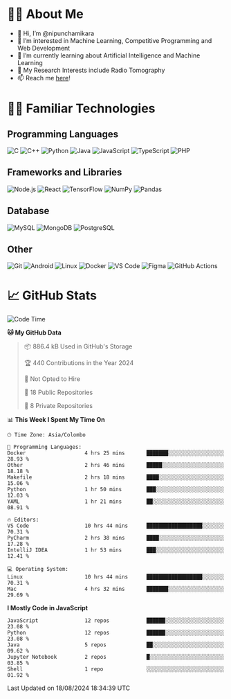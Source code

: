 # 🙋‍♂️ About Me
- 👋 Hi, I’m @nipunchamikara
- 👀 I’m interested in Machine Learning, Competitive Programming and Web Development
- 🌱 I’m currently learning about Artificial Intelligence and Machine Learning
- 📜 My Research Interests include Radio Tomography
- 📫 Reach me [here](mailto:nipunchamikara@yahoo.com)!

# 👨‍💻 Familiar Technologies

## Programming Languages
![C](https://img.icons8.com/color/48/000000/c-programming.png "C")
![C++](https://img.icons8.com/color/48/000000/c-plus-plus-logo.png "C++")
![Python](https://img.icons8.com/color/48/000000/python.png "Python")
![Java](https://img.icons8.com/color/48/000000/java-coffee-cup-logo.png "Java")
![JavaScript](https://img.icons8.com/color/48/000000/javascript.png "JavaScript")
![TypeScript](https://img.icons8.com/color/48/000000/typescript.png "TypeScript")
![PHP](https://img.icons8.com/officel/48/000000/php-logo.png "PHP")

## Frameworks and Libraries
![Node.js](https://img.icons8.com/color/48/000000/nodejs.png "Node.js")
![React](https://img.icons8.com/officel/48/000000/react.png "React")
![TensorFlow](https://img.icons8.com/color/48/000000/tensorflow.png "TensorFlow")
![NumPy](https://img.icons8.com/color/48/000000/numpy.png "NumPy")
![Pandas](https://img.icons8.com/color/48/000000/pandas.png "Pandas")

## Database
![MySQL](https://img.icons8.com/color/48/000000/mysql-logo.png "MySQL")
![MongoDB](https://img.icons8.com/color/48/000000/mongodb.png "MongoDB")
![PostgreSQL](https://img.icons8.com/color/48/000000/postgreesql.png "PostgreSQL")

## Other
![Git](https://img.icons8.com/color/48/000000/git.png "Git")
![Android](https://img.icons8.com/color/48/000000/android-os.png "Android")
![Linux](https://img.icons8.com/color/48/000000/linux.png "Linux")
![Docker](https://img.icons8.com/color/48/000000/docker.png "Docker")
![VS Code](https://img.icons8.com/color/48/000000/visual-studio-code-2019.png "VS Code")
![Figma](https://img.icons8.com/color/48/000000/figma.png "Figma")
![GitHub Actions](https://img.icons8.com/color/48/000000/github.png "GitHub Actions")

# 📈 GitHub Stats

<!--START_SECTION:waka-->
![Code Time](http://img.shields.io/badge/Code%20Time-949%20hrs%2033%20mins-blue)

**🐱 My GitHub Data** 

> 📦 886.4 kB Used in GitHub's Storage 
 > 
> 🏆 440 Contributions in the Year 2024
 > 
> 🚫 Not Opted to Hire
 > 
> 📜 18 Public Repositories 
 > 
> 🔑 8 Private Repositories 
 > 
📊 **This Week I Spent My Time On** 

```text
🕑︎ Time Zone: Asia/Colombo

💬 Programming Languages: 
Docker                   4 hrs 25 mins       ███████░░░░░░░░░░░░░░░░░░   28.93 % 
Other                    2 hrs 46 mins       █████░░░░░░░░░░░░░░░░░░░░   18.18 % 
Makefile                 2 hrs 18 mins       ████░░░░░░░░░░░░░░░░░░░░░   15.06 % 
Python                   1 hr 50 mins        ███░░░░░░░░░░░░░░░░░░░░░░   12.03 % 
YAML                     1 hr 21 mins        ██░░░░░░░░░░░░░░░░░░░░░░░   08.91 % 

🔥 Editors: 
VS Code                  10 hrs 44 mins      ██████████████████░░░░░░░   70.31 % 
PyCharm                  2 hrs 38 mins       ████░░░░░░░░░░░░░░░░░░░░░   17.28 % 
IntelliJ IDEA            1 hr 53 mins        ███░░░░░░░░░░░░░░░░░░░░░░   12.41 % 

💻 Operating System: 
Linux                    10 hrs 44 mins      ██████████████████░░░░░░░   70.31 % 
Mac                      4 hrs 32 mins       ███████░░░░░░░░░░░░░░░░░░   29.69 % 
```

**I Mostly Code in JavaScript** 

```text
JavaScript               12 repos            ██████░░░░░░░░░░░░░░░░░░░   23.08 % 
Python                   12 repos            ██████░░░░░░░░░░░░░░░░░░░   23.08 % 
Java                     5 repos             ██░░░░░░░░░░░░░░░░░░░░░░░   09.62 % 
Jupyter Notebook         2 repos             █░░░░░░░░░░░░░░░░░░░░░░░░   03.85 % 
Shell                    1 repo              ░░░░░░░░░░░░░░░░░░░░░░░░░   01.92 % 
```




 Last Updated on 18/08/2024 18:34:39 UTC
<!--END_SECTION:waka-->

